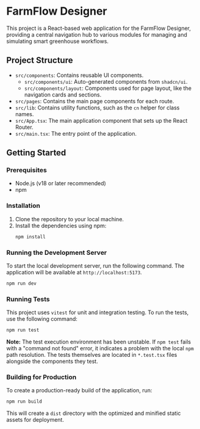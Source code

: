 # FarmFlow Designer

This project is a React-based web application for the FarmFlow Designer, providing a central navigation hub to various modules for managing and simulating smart greenhouse workflows.

## Project Structure

- `src/components`: Contains reusable UI components.
  - `src/components/ui`: Auto-generated components from `shadcn/ui`.
  - `src/components/layout`: Components used for page layout, like the navigation cards and sections.
- `src/pages`: Contains the main page components for each route.
- `src/lib`: Contains utility functions, such as the `cn` helper for class names.
- `src/App.tsx`: The main application component that sets up the React Router.
- `src/main.tsx`: The entry point of the application.

## Getting Started

### Prerequisites

- Node.js (v18 or later recommended)
- npm

### Installation

1.  Clone the repository to your local machine.
2.  Install the dependencies using npm:
    ```bash
    npm install
    ```

### Running the Development Server

To start the local development server, run the following command. The application will be available at `http://localhost:5173`.

```bash
npm run dev
```

### Running Tests

This project uses `vitest` for unit and integration testing. To run the tests, use the following command:

```bash
npm run test
```

**Note:** The test execution environment has been unstable. If `npm test` fails with a "command not found" error, it indicates a problem with the local `npm` path resolution. The tests themselves are located in `*.test.tsx` files alongside the components they test.

### Building for Production

To create a production-ready build of the application, run:

```bash
npm run build
```

This will create a `dist` directory with the optimized and minified static assets for deployment.
